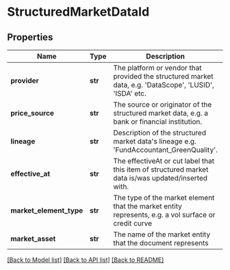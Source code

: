 # StructuredMarketDataId

## Properties
Name | Type | Description | Notes
------------ | ------------- | ------------- | -------------
**provider** | **str** | The platform or vendor that provided the structured market data, e.g. &#39;DataScope&#39;, &#39;LUSID&#39;, &#39;ISDA&#39; etc. | 
**price_source** | **str** | The source or originator of the structured market data, e.g. a bank or financial institution. | [optional] 
**lineage** | **str** | Description of the structured market data&#39;s lineage e.g. &#39;FundAccountant_GreenQuality&#39;. | [optional] 
**effective_at** | **str** | The effectiveAt or cut label that this item of structured market data is/was updated/inserted with. | [optional] 
**market_element_type** | **str** | The type of the market element that the market entity represents, e.g. a vol surface or credit curve | [optional] 
**market_asset** | **str** | The name of the market entity that the document represents | [optional] 

[[Back to Model list]](../README.md#documentation-for-models) [[Back to API list]](../README.md#documentation-for-api-endpoints) [[Back to README]](../README.md)


